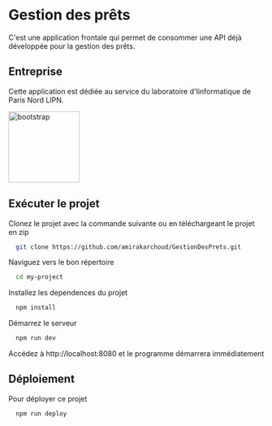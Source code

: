 # Gestion des prêts

C'est une application frontale qui permet de consommer une API déjà développée pour la gestion des prêts.

## Entreprise
Cette application est dédiée au service du laboratoire d'Iinformatique de Paris Nord LIPN.

<a href="https://lipn.univ-paris13.fr/" target="_blank" rel="noreferrer"> <img src="https://pbs.twimg.com/profile_images/1565267966987575297/sFSXlner_400x400.jpg" alt="bootstrap" width="140" height="140"/> </a> 

## Exécuter le projet

Clonez le projet avec la commande suivante ou en téléchargeant le projet en zip

```bash
  git clone https://github.com/amirakarchoud/GestionDesPrets.git
```

Naviguez vers le bon répertoire 

```bash
  cd my-project
```

Installez les dependences du projet

```bash
  npm install
```
Démarrez le serveur 

```bash
  npm run dev
```

Accédez à http://localhost:8080 et le programme démarrera immédiatement

## Déploiement

Pour déployer ce projet 

```bash
  npm run deploy
```
